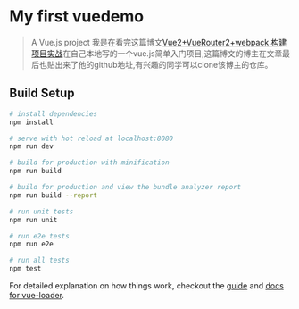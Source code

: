 # My first vuedemo

> A Vue.js project
>我是在看完这篇博文[Vue2+VueRouter2+webpack 构建项目实战](http://blog.csdn.net/fungleo/article/details/53171052)在自己本地写的一个vue.js简单入门项目,这篇博文的博主在文章最后也贴出来了他的github地址,有兴趣的同学可以clone该博主的仓库。

## Build Setup

``` bash
# install dependencies
npm install

# serve with hot reload at localhost:8080
npm run dev

# build for production with minification
npm run build

# build for production and view the bundle analyzer report
npm run build --report

# run unit tests
npm run unit

# run e2e tests
npm run e2e

# run all tests
npm test
```

For detailed explanation on how things work, checkout the [guide](http://vuejs-templates.github.io/webpack/) and [docs for vue-loader](http://vuejs.github.io/vue-loader).
